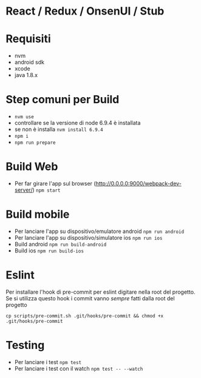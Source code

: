 # React / Redux / OnsenUI / Stub

Requisiti
=
- nvm
- android sdk 
- xcode 
- java 1.8.x


Step comuni per Build
=
- ```nvm use``` 
- controllare se la versione di node 6.9.4 è installata
- se non è installa ```nvm install 6.9.4```
- ```npm i```
- ```npm run prepare```

Build Web
=
- Per far girare l'app sul browser (http://0.0.0.0:9000/webpack-dev-server/) ```npm start```

Build mobile
=
- Per lanciare l'app su dispositivo/emulatore android ```npm run android```
- Per lanciare l'app su dispositivo/simulatore ios ```npm run ios```
- Build android ```npm run build-android```
- Build ios ```npm run build-ios```

Eslint
=

Per installare l'hook di pre-commit per eslint digitare nella root del progetto. Se si utilizza questo hook i commit vanno *sempre* fatti dalla root del progetto

    cp scripts/pre-commit.sh .git/hooks/pre-commit && chmod +x .git/hooks/pre-commit

Testing
=
- Per lanciare i test ```npm test```
- Per lanciare i test con il watch ```npm test -- --watch```
